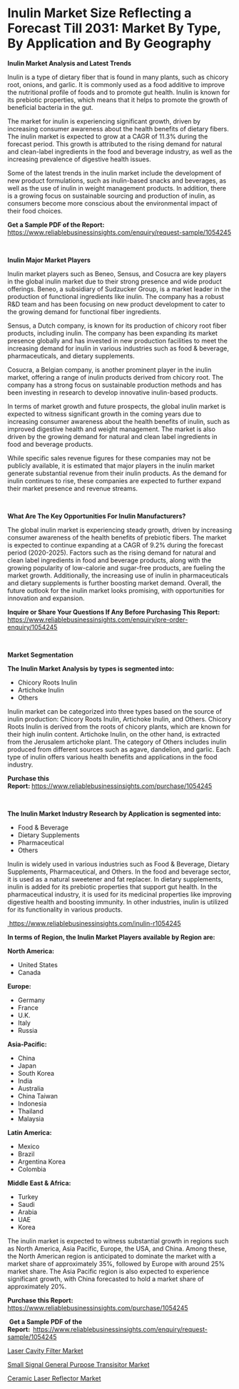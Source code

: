 <p><h1>Inulin Market Size Reflecting a Forecast Till 2031: Market By Type, By Application and By Geography</h1></p><p><strong>Inulin Market Analysis and Latest Trends</strong></p>
<p><p>Inulin is a type of dietary fiber that is found in many plants, such as chicory root, onions, and garlic. It is commonly used as a food additive to improve the nutritional profile of foods and to promote gut health. Inulin is known for its prebiotic properties, which means that it helps to promote the growth of beneficial bacteria in the gut.</p><p>The market for inulin is experiencing significant growth, driven by increasing consumer awareness about the health benefits of dietary fibers. The inulin market is expected to grow at a CAGR of 11.3% during the forecast period. This growth is attributed to the rising demand for natural and clean-label ingredients in the food and beverage industry, as well as the increasing prevalence of digestive health issues.</p><p>Some of the latest trends in the inulin market include the development of new product formulations, such as inulin-based snacks and beverages, as well as the use of inulin in weight management products. In addition, there is a growing focus on sustainable sourcing and production of inulin, as consumers become more conscious about the environmental impact of their food choices.</p></p>
<p><strong>Get a Sample PDF of the Report:&nbsp;</strong> <a href="https://www.reliablebusinessinsights.com/enquiry/request-sample/1054245">https://www.reliablebusinessinsights.com/enquiry/request-sample/1054245</a></p>
<p>&nbsp;</p>
<p><strong>Inulin Major Market Players</strong></p>
<p><p>Inulin market players such as Beneo, Sensus, and Cosucra are key players in the global inulin market due to their strong presence and wide product offerings. Beneo, a subsidiary of Sudzucker Group, is a market leader in the production of functional ingredients like inulin. The company has a robust R&D team and has been focusing on new product development to cater to the growing demand for functional fiber ingredients.</p><p>Sensus, a Dutch company, is known for its production of chicory root fiber products, including inulin. The company has been expanding its market presence globally and has invested in new production facilities to meet the increasing demand for inulin in various industries such as food & beverage, pharmaceuticals, and dietary supplements.</p><p>Cosucra, a Belgian company, is another prominent player in the inulin market, offering a range of inulin products derived from chicory root. The company has a strong focus on sustainable production methods and has been investing in research to develop innovative inulin-based products.</p><p>In terms of market growth and future prospects, the global inulin market is expected to witness significant growth in the coming years due to increasing consumer awareness about the health benefits of inulin, such as improved digestive health and weight management. The market is also driven by the growing demand for natural and clean label ingredients in food and beverage products.</p><p>While specific sales revenue figures for these companies may not be publicly available, it is estimated that major players in the inulin market generate substantial revenue from their inulin products. As the demand for inulin continues to rise, these companies are expected to further expand their market presence and revenue streams.</p></p>
<p>&nbsp;</p>
<p><strong>What Are The Key Opportunities For Inulin Manufacturers?</strong></p>
<p><p>The global inulin market is experiencing steady growth, driven by increasing consumer awareness of the health benefits of prebiotic fibers. The market is expected to continue expanding at a CAGR of 9.2% during the forecast period (2020-2025). Factors such as the rising demand for natural and clean label ingredients in food and beverage products, along with the growing popularity of low-calorie and sugar-free products, are fueling the market growth. Additionally, the increasing use of inulin in pharmaceuticals and dietary supplements is further boosting market demand. Overall, the future outlook for the inulin market looks promising, with opportunities for innovation and expansion.</p></p>
<p><strong>Inquire or Share Your Questions If Any Before Purchasing This Report:</strong> <a href="https://www.reliablebusinessinsights.com/enquiry/pre-order-enquiry/1054245">https://www.reliablebusinessinsights.com/enquiry/pre-order-enquiry/1054245</a></p>
<p>&nbsp;</p>
<p><strong>Market Segmentation</strong></p>
<p><strong>The Inulin Market Analysis by types is segmented into:</strong></p>
<p><ul><li>Chicory Roots Inulin</li><li>Artichoke Inulin</li><li>Others</li></ul></p>
<p><p>Inulin market can be categorized into three types based on the source of inulin production: Chicory Roots Inulin, Artichoke Inulin, and Others. Chicory Roots Inulin is derived from the roots of chicory plants, which are known for their high inulin content. Artichoke Inulin, on the other hand, is extracted from the Jerusalem artichoke plant. The category of Others includes inulin produced from different sources such as agave, dandelion, and garlic. Each type of inulin offers various health benefits and applications in the food industry.</p></p>
<p><strong>Purchase this Report:&nbsp;</strong><a href="https://www.reliablebusinessinsights.com/purchase/1054245">https://www.reliablebusinessinsights.com/purchase/1054245</a></p>
<p>&nbsp;</p>
<p><strong>The Inulin Market Industry Research by Application is segmented into:</strong></p>
<p><ul><li>Food & Beverage</li><li>Dietary Supplements</li><li>Pharmaceutical</li><li>Others</li></ul></p>
<p><p>Inulin is widely used in various industries such as Food & Beverage, Dietary Supplements, Pharmaceutical, and Others. In the food and beverage sector, it is used as a natural sweetener and fat replacer. In dietary supplements, inulin is added for its prebiotic properties that support gut health. In the pharmaceutical industry, it is used for its medicinal properties like improving digestive health and boosting immunity. In other industries, inulin is utilized for its functionality in various products.</p></p>
<p><a href="https://www.reliablebusinessinsights.com/inulin-r1054245">&nbsp;https://www.reliablebusinessinsights.com/inulin-r1054245</a></p>
<p><strong>In terms of Region, the Inulin Market Players available by Region are:</strong></p>
<p>
    <p> <strong> North America: </strong>
        <ul>
            <li>United States</li>
            <li>Canada</li>
        </ul>
        </p> 
    <p> <strong> Europe: </strong>
        <ul>
            <li>Germany</li>
            <li>France</li>
            <li>U.K.</li>
            <li>Italy</li>
            <li>Russia</li>
        </ul>
        </p> 
    <p> <strong> Asia-Pacific: </strong>
        <ul>
            <li>China</li>
            <li>Japan</li>
            <li>South Korea</li>
            <li>India</li>
            <li>Australia</li>
            <li>China Taiwan</li>
            <li>Indonesia</li>
            <li>Thailand</li>
            <li>Malaysia</li>
        </ul>
        </p> 
    <p> <strong> Latin America: </strong>
        <ul>
            <li>Mexico</li>
            <li>Brazil</li>
            <li>Argentina Korea</li>
            <li>Colombia</li>
        </ul>
        </p> 
    <p> <strong> Middle East & Africa: </strong>
        <ul>
            <li>Turkey</li>
            <li>Saudi</li>
            <li>Arabia</li>
            <li>UAE</li>
            <li>Korea</li>
        </ul>
    </p>
    </p>
<p><p>The inulin market is expected to witness substantial growth in regions such as North America, Asia Pacific, Europe, the USA, and China. Among these, the North American region is anticipated to dominate the market with a market share of approximately 35%, followed by Europe with around 25% market share. The Asia Pacific region is also expected to experience significant growth, with China forecasted to hold a market share of approximately 20%.</p></p>
<p><strong>Purchase this Report: </strong><a href="https://www.reliablebusinessinsights.com/purchase/1054245">https://www.reliablebusinessinsights.com/purchase/1054245</a></p>
<p>&nbsp;<strong>Get a Sample PDF of the Report:&nbsp;&nbsp;</strong><a href="https://www.reliablebusinessinsights.com/enquiry/request-sample/1054245">https://www.reliablebusinessinsights.com/enquiry/request-sample/1054245</a></p>
<p><strong></strong></p>
<p><p><a href="https://github.com/jerrycopelandthomaswsqd8q/Market-Research-Report-List-3/blob/main/laser-cavity-filter-market.md">Laser Cavity Filter Market</a></p><p><a href="https://github.com/MyrtisWest1/Market-Research-Report-List-1/blob/main/small-signal-general-purpose-transisitor-market.md">Small Signal General Purpose Transisitor Market</a></p><p><a href="https://github.com/brenzgnarento/Market-Research-Report-List-3/blob/main/ceramic-laser-reflector-market.md">Ceramic Laser Reflector Market</a></p></p>